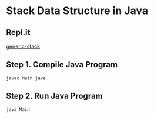 # Stack Data Structure in Java

## Repl.it

[generic-stack](https://repl.it/@alec_leong/generic-stack)

## Step 1. Compile Java Program

```
javac Main.java
```

## Step 2. Run Java Program

```
java Main
```
